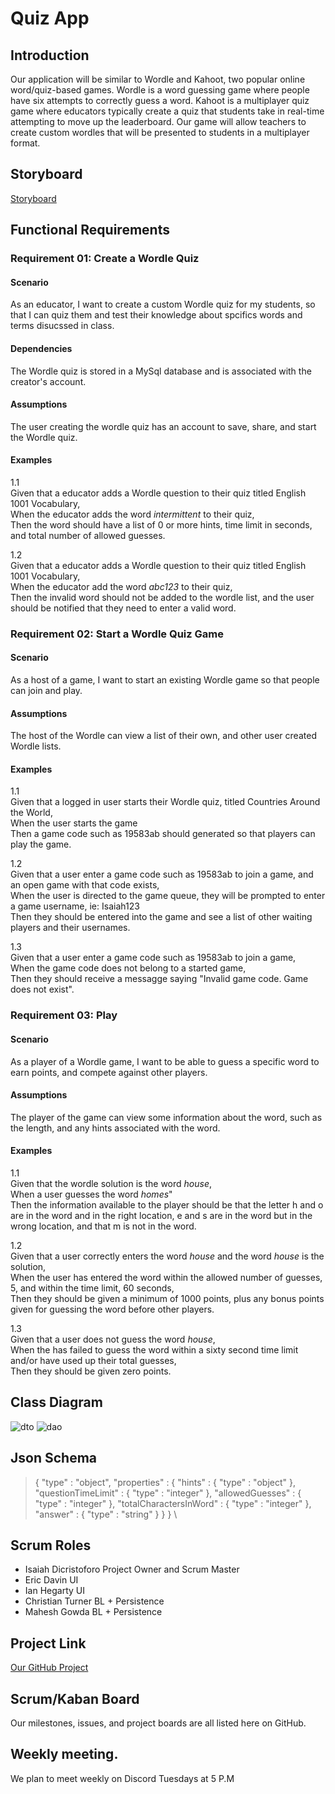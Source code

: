 # Quiz App

## Introduction
Our application will be similar to Wordle and Kahoot, two popular online word/quiz-based games. Wordle is a word guessing game where people have six attempts to correctly guess a word. Kahoot is a multiplayer quiz game where educators typically create a quiz that students take in real-time attempting to move up the leaderboard. Our game will allow teachers to create custom wordles that will be presented to students in a multiplayer format.

## Storyboard

[Storyboard](https://projects.invisionapp.com/prototype/ckyyt0m59003sb301po5ikef8/play)

## Functional Requirements


### Requirement 01: Create a Wordle Quiz
#### Scenario
As an educator, I want to create a custom Wordle quiz for my students, so that I can quiz them and test their knowledge about spcifics words and terms disucssed in class.

#### Dependencies
The Wordle quiz is stored in a MySql database and is associated with the creator's account.

#### Assumptions
The user creating the wordle quiz has an account to save, share, and start the Wordle quiz.

#### Examples

1.1\
Given that a educator adds a Wordle question to their quiz titled English 1001 Vocabulary,\
When the educator adds the word *intermittent* to their quiz,\
Then the word should have a list of 0 or more hints, time limit in seconds, and total number of allowed guesses.

1.2\
Given that a educator adds a Wordle question to their quiz titled English 1001 Vocabulary,\
When the educator add the word *abc123* to their quiz,\
Then the invalid word should not be added to the wordle list, and the user should be notified that they need to enter a valid word.

### Requirement 02: Start a Wordle Quiz Game
#### Scenario
As a host of a game, I want to start an existing Wordle game so that people can join and play.

#### Assumptions
The host of the Wordle can view a list of their own, and other user created Wordle lists.

#### Examples

1.1\
Given that a logged in user starts their Wordle quiz, titled Countries Around the World,\
When the user starts the game\
Then a game code such as 19583ab should generated so that players can play the game.

1.2\
Given that a user enter a game code such as 19583ab to join a game, and an open game with that code exists,\
When the user is directed to the game queue, they will be prompted to enter a game username, ie: Isaiah123\
Then they should be entered into the game and see a list of other waiting players and their usernames.

1.3\
Given that a user enter a game code such as 19583ab to join a game,\
When the game code does not belong to a started game, \
Then they should receive a messagge saying "Invalid game code. Game does not exist".

### Requirement 03: Play
#### Scenario
As a player of a Wordle game, I want to be able to guess a specific word to earn points, and compete against other players.

#### Assumptions
The player of the game can view some information about the word, such as the length, and any hints associated with the word.

#### Examples

1.1\
Given that the wordle solution is the word *house*,\
When a user guesses the word *homes*"\
Then the information available to the player should be that the letter h and o are in the word and in the right location, e and s are in the word but in the wrong location, and that m is not in the word.

1.2\
Given that a user correctly enters the word *house* and the word *house* is the solution,\
When the user has entered the word within the allowed number of guesses, 5, and within the time limit, 60 seconds,\
Then they should be given a minimum of 1000 points, plus any bonus points given for guessing the word before other players.

1.3\
Given that a user does not guess the word *house*,\
When the has failed to guess the word within a sixty second time limit and/or have used up their total guesses,\
Then they should be given zero points.



## Class Diagram

![dto](https://user-images.githubusercontent.com/37581557/151727563-0c1a89e0-cd50-4e15-bace-f62af457ec50.PNG)
![dao](https://user-images.githubusercontent.com/37581557/151719041-3ae7727f-0d31-4e7f-886b-f1ef2a286850.PNG)


## Json Schema

>{
   "type" : "object",
   "properties" : {
    "hints" : {
      "type" : "object"
    },
    "questionTimeLimit" : {
      "type" : "integer"
    },
    "allowedGuesses" : {
      "type" : "integer"
    },
    "totalCharactersInWord" : {
      "type" : "integer"
    },
    "answer" : {
      "type" : "string"
    }
  }
}
\


## Scrum Roles

- Isaiah Dicristoforo Project Owner and Scrum Master 
- Eric Davin UI 
- Ian Hegarty UI
- Christian Turner BL + Persistence
- Mahesh Gowda BL + Persistence


## Project Link
[Our GitHub Project](https://github.com/IsaiahDicristoforo/QuizAppGroupProject)

## Scrum/Kaban Board
Our milestones, issues, and project boards are all listed here on GitHub.

## Weekly meeting.
We plan to meet weekly on Discord Tuesdays at 5 P.M

